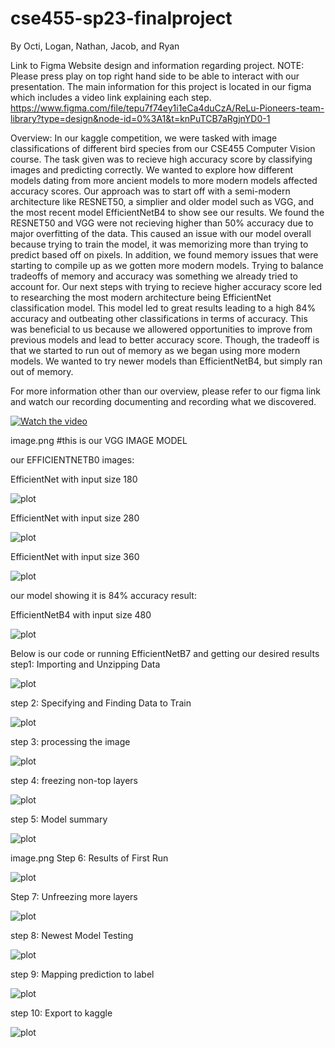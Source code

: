 # cse455-sp23-finalproject
By Octi, Logan, Nathan, Jacob, and Ryan

Link to Figma Website design and information regarding project. NOTE: Please press play on top right hand side to be able to interact with our presentation. 
The main information for this project is located in our figma which includes a video link explaining each step.
https://www.figma.com/file/tepu7f74ey1i1eCa4duCzA/ReLu-Pioneers-team-library?type=design&node-id=0%3A1&t=knPuTCB7aRgjnYD0-1

Overview: 
In our kaggle competition, we were tasked with image classifications of different bird species from our CSE455 Computer Vision course. The task given was to recieve high accuracy score by classifying images and predicting correctly. 
We wanted to explore how different models dating from more ancient models to more modern models affected accuracy scores. Our approach was to start off with a semi-modern architecture like RESNET50, a simplier and older model such as VGG, and the most recent model
EfficientNetB4 to show see our results. We found the RESNET50 and VGG were not recieving higher than 50% accuracy due to major overfitting of the data. This caused an issue with our model overall because trying to train the model, it was memorizing more than trying to 
predict based off on pixels. In addition, we found memory issues that were starting to compile up as we gotten more modern models. Trying to balance tradeoffs of memory and accuracy was something we already tried to account for. 
Our next steps with trying to recieve higher accuracy score led to researching the most modern architecture being EfficientNet classification model. This model led to great results leading to a high 84% accuracy and outbeating other classifications in terms of accuracy.
This was beneficial to us because we allowered opportunities to improve from previous models and lead to better accuracy score. Though, the tradeoff is that we started to run out of memory as we began using more modern models. We wanted to try newer models than 
EfficientNetB4, but simply ran out of memory. 

For more information other than our overview, please refer to our figma link and watch our recording documenting and recording what we discovered. 


[![Watch the video](https://img.youtube.com/vi/XYIYyAueb4s/hqdefault.jpg)](https://youtu.be/XYIYyAueb4s)

image.png #this is our VGG IMAGE MODEL

our EFFICIENTNETB0 images:

EfficientNet with input size 180

![plot](./eNetB0180.jpg)

EfficientNet with input size 280

![plot](./eNetB0240.jpg)

EfficientNet with input size 360

![plot](./eNetB0360.jpg)


our model showing it is 84% accuracy result:

EfficientNetB4 with input size 480

![plot](./eNetB4480.jpg)

Below is our code or running EfficientNetB7 and getting our desired results 
step1: Importing and Unzipping Data

![plot](./step1.png)

step 2: Specifying and Finding Data to Train

![plot](./step2.png)

step 3: processing the image 

![plot](./step3.png)

step 4: freezing non-top layers 

![plot](./step4.png)

step 5: Model summary 

![plot](./step5.png)

image.png 
Step 6: Results of First Run

![plot](./step6.png)

Step 7: Unfreezing more layers

![plot](./step7.png)

step 8: Newest Model Testing

![plot](./step8.png)

step 9: Mapping prediction to label

![plot](./step9.png)

step 10: Export to kaggle

![plot](./step10.png)

